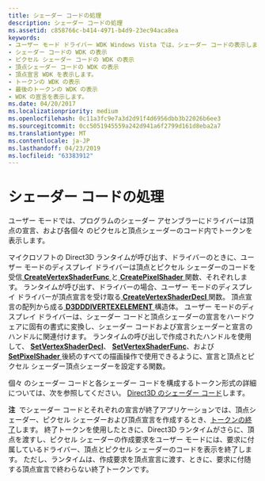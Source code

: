 ```yaml
---
title: シェーダー コードの処理
description: シェーダー コードの処理
ms.assetid: c858766c-b414-4971-b4d9-23ec94aca8ea
keywords:
- ユーザー モード ドライバー WDK Windows Vista では、シェーダー コードの表示します。
- シェーダー コードの WDK の表示
- ピクセル シェーダー コードの WDK の表示
- 頂点シェーダー コードの WDK の表示
- 頂点宣言 WDK を表示します。
- トークンの WDK の表示
- 最後のトークンの WDK の表示
- WDK の宣言を表示します。
ms.date: 04/20/2017
ms.localizationpriority: medium
ms.openlocfilehash: 0c11a3fc9e7a3d2d91f4d6956dbb3b22026b6ee3
ms.sourcegitcommit: 0cc5051945559a242d941a6f2799d161d8eba2a7
ms.translationtype: MT
ms.contentlocale: ja-JP
ms.lasthandoff: 04/23/2019
ms.locfileid: "63383912"
---
```

# <a name="processing-shader-codes"></a>シェーダー コードの処理


ユーザー モードでは、プログラムのシェーダー アセンブラーにドライバーは頂点の宣言、および各個々 のピクセルと頂点シェーダーのコード内でトークンを表示します。

マイクロソフトの Direct3D ランタイムが呼び出す、ドライバーのときに、ユーザー モードのディスプレイ ドライバーは頂点とピクセル シェーダーのコードを受信[ **CreateVertexShaderFunc** ](https://msdn.microsoft.com/library/windows/hardware/ff540717)と[ **CreatePixelShader** ](https://msdn.microsoft.com/library/windows/hardware/ff540668)関数、それぞれします。 ランタイムが呼び出す、ドライバーの場合、ユーザー モードのディスプレイ ドライバーが頂点宣言を受け取る[ **CreateVertexShaderDecl** ](https://msdn.microsoft.com/library/windows/hardware/ff540714)関数。 頂点宣言の配列から成る[ **D3DDDIVERTEXELEMENT** ](https://msdn.microsoft.com/library/windows/hardware/ff544344)構造体。 ユーザー モードのディスプレイ ドライバーは、シェーダー コードと頂点シェーダーの宣言をハードウェアに固有の書式に変換し、シェーダー コードおよび宣言シェーダーと宣言のハンドルに関連付けます。 ランタイムの呼び出しで作成されたハンドルを使用して、 [ **SetVertexShaderDecl**](https://msdn.microsoft.com/library/windows/hardware/ff569692)、 [ **SetVertexShaderFunc**](https://msdn.microsoft.com/library/windows/hardware/ff569693)、および[**SetPixelShader** ](https://msdn.microsoft.com/library/windows/hardware/ff569543)後続のすべての描画操作で使用できるように、宣言と頂点とピクセル シェーダー頂点シェーダーを設定する関数。

個々 のシェーダー コードと各シェーダー コードを構成するトークン形式の詳細については、次を参照してください。 [Direct3D のシェーダー コード](https://msdn.microsoft.com/library/windows/hardware/ff552891)します。

**注**  でシェーダー コードとそれぞれの宣言が終了アプリケーションでは、頂点シェーダー、ピクセル シェーダーおよび頂点宣言を作成するとき、[トークンの終了](https://msdn.microsoft.com/library/windows/hardware/ff564170)します。 終了トークンを使用したときに、Direct3D ランタイムがさらに、頂点を渡すし、ピクセル シェーダーの作成要求をユーザー モードには、要求に付属しているドライバー、頂点とピクセル シェーダーのコードを表示を終了します。 ただし、ランタイムは、作成要求を頂点宣言に渡す、ときに、要求に付随する頂点宣言で終わらない終了トークンです。

 

 

 





